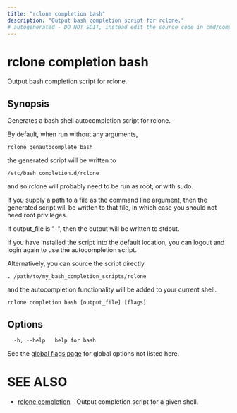 ```yaml
---
title: "rclone completion bash"
description: "Output bash completion script for rclone."
# autogenerated - DO NOT EDIT, instead edit the source code in cmd/completion/bash/ and as part of making a release run "make commanddocs"
---
```

# rclone completion bash

Output bash completion script for rclone.

## Synopsis


Generates a bash shell autocompletion script for rclone.

By default, when run without any arguments, 

    rclone genautocomplete bash

the generated script will be written to

    /etc/bash_completion.d/rclone

and so rclone will probably need to be run as root, or with sudo.

If you supply a path to a file as the command line argument, then 
the generated script will be written to that file, in which case
you should not need root privileges.

If output_file is "-", then the output will be written to stdout.

If you have installed the script into the default location, you
can logout and login again to use the autocompletion script.

Alternatively, you can source the script directly

    . /path/to/my_bash_completion_scripts/rclone

and the autocompletion functionality will be added to your
current shell.


```
rclone completion bash [output_file] [flags]
```

## Options

```
  -h, --help   help for bash
```


See the [global flags page](/flags/) for global options not listed here.

# SEE ALSO

* [rclone completion](/commands/rclone_completion/)	 - Output completion script for a given shell.

